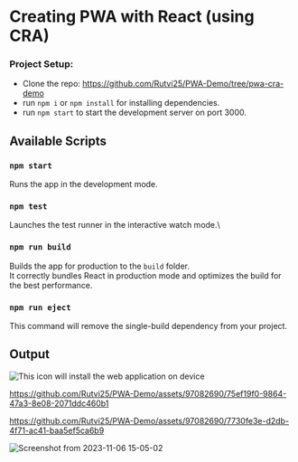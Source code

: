 # Creating PWA with React (using CRA)

### Project Setup:
- Clone the repo: https://github.com/Rutvi25/PWA-Demo/tree/pwa-cra-demo
- run `npm i` or `npm install` for installing dependencies.
- run `npm start` to start the development server on port 3000.
  
## Available Scripts

### `npm start`
Runs the app in the development mode.

### `npm test`
Launches the test runner in the interactive watch mode.\

### `npm run build`
Builds the app for production to the `build` folder.\
It correctly bundles React in production mode and optimizes the build for the best performance.

### `npm run eject`
This command will remove the single-build dependency from your project.

## Output
![This icon will install the web application on device](https://github.com/Rutvi25/PWA-Demo/assets/97082690/03a2943a-cee1-4651-a11b-47b2b8dc1357)

https://github.com/Rutvi25/PWA-Demo/assets/97082690/75ef19f0-9864-47a3-8e08-2071ddc460b1

https://github.com/Rutvi25/PWA-Demo/assets/97082690/7730fe3e-d2db-4f71-ac41-baa5ef5ca6b9

![Screenshot from 2023-11-06 15-05-02](https://github.com/Rutvi25/PWA-Demo/assets/97082690/44d5efd4-b3f8-4c65-956a-80fbb2c04eb9)
